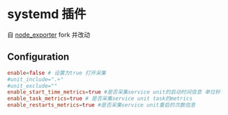 # systemd 插件
自 [node_exporter](https://github.com/prometheus/node_exporter/blob/master/collector/systemd_linux.go) fork 并改动

## Configuration
```toml
enable=false # 设置为true 打开采集
#unit_include=".+"
#unit_exclude=""
enable_start_time_metrics=true #是否采集service unit的启动时间信息 单位秒
enable_task_metrics=true # 是否采集service unit task的metrics
enable_restarts_metrics=true #是否采集service unit重启的次数信息
```
